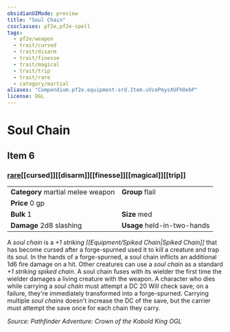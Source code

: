 ```yaml
---
obsidianUIMode: preview
title: "Soul Chain"
cssclasses: pf2e,pf2e-spell
tags:
  - pf2e/weapon
  - trait/cursed
  - trait/disarm
  - trait/finesse
  - trait/magical
  - trait/trip
  - trait/rare
  - category/martial
aliases: "Compendium.pf2e.equipment-srd.Item.uVcePmysXUFhOebP"
license: OGL
---
```

# Soul Chain
## Item 6
### [rare](rare "Rare Rarity Trait")[[cursed]][[disarm]][[finesse]][[magical]][[trip]]

|  |  |
| -- | -- |
| **Category** martial melee weapon | **Group** flail |
| **Price** 0 gp |  |
| **Bulk** 1 | **Size** med |
| **Damage** 2d8 slashing  | **Usage** held-in-two-hands |



A _soul chain_ is a _+1 striking [[Equipment/Spiked Chain|Spiked Chain]]_ that has become cursed after a forge-spurned used it to kill a creature and trap its soul. In the hands of a forge-spurned, a soul chain inflicts an additional 1d6 fire damage on a hit. Other creatures can use a _soul chain_ as a standard _+1 striking spiked chain_. A soul chain fuses with its wielder the first time the wielder damages a living creature with the weapon. A character who dies while carrying a _soul chain_ must attempt a DC 20 Will check save; on a failure, they're immediately transformed into a forge-spurned. Carrying multiple _soul chains_ doesn't increase the DC of the save, but the carrier must attempt the save once for each chain they carry.

*Source: Pathfinder Adventure: Crown of the Kobold King*
*OGL*